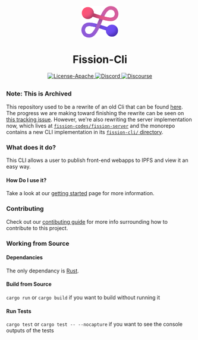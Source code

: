 <div align="center">
  <a href="https://github.com/fission-codes/fission-cli" target="_blank">
    <img src="./assets/logo.png" alt="Fission-Cli Logo" width="100"></img>
  </a>

  <h1 align="center">Fission-Cli</h1>

  <p>
    <!-- <a href="https://github.com/fission-codes/rust-template/actions?query=">
      <img src="https://github.com/fission-codes/rust-template/actions/workflows/build.yml/badge.svg" alt="Build Status">
    </a> -->
    <a href="./LICENSE">
      <img src="https://img.shields.io/badge/License-Apache%202.0-blue.svg" alt="License-Apache">
    </a>
    <a href="https://fission.codes/discord">
      <img src="https://img.shields.io/static/v1?label=Discord&message=join%20us!&color=mediumslateblue" alt="Discord">
    </a>
    <a href="https://talk.fission.codes">
      <img src="https://img.shields.io/discourse/https/talk.fission.codes/topics" alt="Discourse">
    </a>
  </p>
</div>

##

### Note: **This is Archived**

This repository used to be a rewrite of an old Cli that can be found [here](https://github.com/fission-codes/fission/tree/main/fission-cli). The progress we are making toward finishing the rewrite can be seen on [this tracking issue](https://github.com/fission-codes/fission-cli/issues/1).
However, we're also rewriting the server implementation now, which lives at [`fission-codes/fission-server`](https://github.com/fission-codes/fission-server) and the monorepo contains a new CLI implementation in its [`fission-cli/` directory](https://github.com/fission-codes/fission-server/tree/main/fission-cli).

### What does it do?
This CLI allows a user to publish front-end webapps to IPFS and view it an easy way.

#### How Do I use it?
Take a look at our [getting started](https://guide.fission.codes/developers/getting-started) page for more information.


### Contributing
Check out our [contibuting guide](./CONTRIBUTING.md) for more info surrounding how to contribute to this project.

### Working from Source

#### Dependancies
The only dependancy is [Rust](https://www.rust-lang.org/).

#### Build from Source
`cargo run` or `cargo build` if you want to build without running it

#### Run Tests
`cargo test` or `cargo test -- --nocapture` if you want to see the console outputs of the tests

